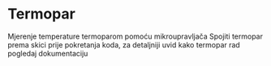# Termopar
Mjerenje temperature termoparom pomoću mikroupravljača
Spojiti termopar prema skici prije pokretanja koda, za detaljniji uvid kako termopar rad pogledaj dokumentaciju 
